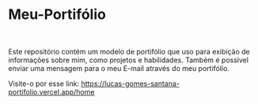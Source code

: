 # Meu-Portifólio

<br>

Este repositório contém um modelo de portifólio que uso para exibição de informações sobre mim, como projetos e habilidades. Também é possível enviar uma mensagem para o meu E-mail através do meu portifólio.

Visite-o por esse link: <a href="https://lucas-gomes-santana-portifolio.vercel.app/home">https://lucas-gomes-santana-portifolio.vercel.app/home</a>
